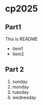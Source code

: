 # cp2025

## Part1
This is README
- item1
- item2

## Part 2
1. sunday
1. monday
1. tuesday
1. wednesday

